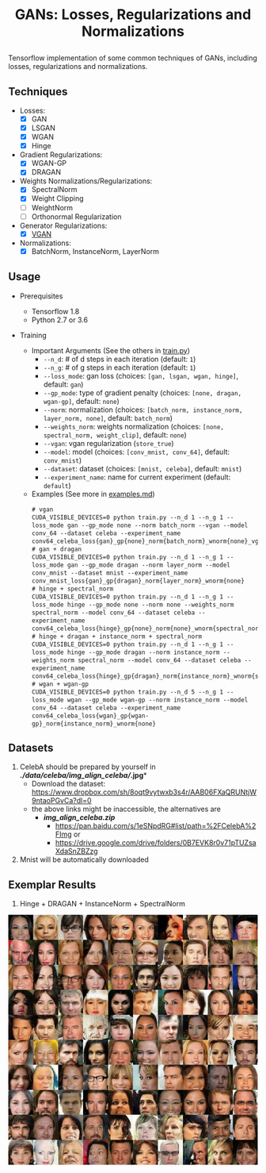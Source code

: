 # <p align="center"> GANs: Losses, Regularizations and Normalizations </p>

Tensorflow implementation of some common techniques of GANs, including losses, regularizations and normalizations.

## Techniques

- Losses:
    - [x] GAN
    - [x] LSGAN
    - [x] WGAN
    - [x] Hinge
- Gradient Regularizations:
    - [x] WGAN-GP
    - [x] DRAGAN
- Weights Normalizations/Regularizations:
    - [x] SpectralNorm
    - [x] Weight Clipping
    - [ ] WeightNorm
    - [ ] Orthonormal Regularization
- Generator Regularizations:
    - [x] [VGAN](https://arxiv.org/abs/1807.05936)
- Normalizations:
    - [x] BatchNorm, InstanceNorm, LayerNorm

## Usage

- Prerequisites
    - Tensorflow 1.8
    - Python 2.7 or 3.6

- Training
    - Important Arguments (See the others in [train.py](train.py))
        - `--n_d`: # of d steps in each iteration (default: `1`)
        - `--n_g`: # of g steps in each iteration (default: `1`)
        - `--loss_mode`: gan loss (choices: `[gan, lsgan, wgan, hinge]`, default: `gan`)
        - `--gp_mode`: type of gradient penalty (choices: `[none, dragan, wgan-gp]`, default: `none`)
        - `--norm`: normalization (choices: `[batch_norm, instance_norm, layer_norm, none]`, default: `batch_norm`)
        - `--weights_norm`: weights normalization (choices: `[none, spectral_norm, weight_clip]`, default: `none`)
        - `--vgan`: vgan regularization (`store_true`)
        - `--model`: model (choices: `[conv_mnist, conv_64]`, default: `conv_mnist`)
        - `--dataset`: dataset (choices: `[mnist, celeba]`, default: `mnist`)
        - `--experiment_name`: name for current experiment (default: `default`)
    - Examples (See more in [examples.md](examples.md))
        ```console
        # vgan
        CUDA_VISIBLE_DEVICES=0 python train.py --n_d 1 --n_g 1 --loss_mode gan --gp_mode none --norm batch_norm --vgan --model conv_64 --dataset celeba --experiment_name conv64_celeba_loss{gan}_gp{none}_norm{batch_norm}_wnorm{none}_vgan
        # gan + dragan
        CUDA_VISIBLE_DEVICES=0 python train.py --n_d 1 --n_g 1 --loss_mode gan --gp_mode dragan --norm layer_norm --model conv_mnist --dataset mnist --experiment_name conv_mnist_loss{gan}_gp{dragan}_norm{layer_norm}_wnorm{none}
        # hinge + spectral_norm
        CUDA_VISIBLE_DEVICES=0 python train.py --n_d 1 --n_g 1 --loss_mode hinge --gp_mode none --norm none --weights_norm spectral_norm --model conv_64 --dataset celeba --experiment_name conv64_celeba_loss{hinge}_gp{none}_norm{none}_wnorm{spectral_norm}
        # hinge + dragan + instance_norm + spectral_norm
        CUDA_VISIBLE_DEVICES=0 python train.py --n_d 1 --n_g 1 --loss_mode hinge --gp_mode dragan --norm instance_norm --weights_norm spectral_norm --model conv_64 --dataset celeba --experiment_name conv64_celeba_loss{hinge}_gp{dragan}_norm{instance_norm}_wnorm{spectral_norm}
        # wgan + wgan-gp
        CUDA_VISIBLE_DEVICES=0 python train.py --n_d 5 --n_g 1 --loss_mode wgan --gp_mode wgan-gp --norm instance_norm --model conv_64 --dataset celeba --experiment_name conv64_celeba_loss{wgan}_gp{wgan-gp}_norm{instance_norm}_wnorm{none}
        ```

## Datasets

1. CelebA should be prepared by yourself in ***./data/celeba/img_align_celeba/*.jpg***
    - Download the dataset: https://www.dropbox.com/sh/8oqt9vytwxb3s4r/AAB06FXaQRUNtjW9ntaoPGvCa?dl=0
    - the above links might be inaccessible, the alternatives are
        - ***img_align_celeba.zip***
            - https://pan.baidu.com/s/1eSNpdRG#list/path=%2FCelebA%2FImg or
            - https://drive.google.com/drive/folders/0B7EVK8r0v71pTUZsaXdaSnZBZzg
2. Mnist will be automatically downloaded

## Exemplar Results

1. Hinge + DRAGAN + InstanceNorm + SpectralNorm
<p align="center"> <img src="pics\hinge+dragan+instance_norm+spectral_norm.jpg"> </p>